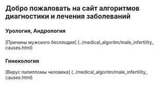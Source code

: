 ## Добро пожаловать на сайт алгоритмов диагностики и лечения заболеваний
### Урология, Андрология
[Причины мужского бесплодия] (../medical_algoritm/male_infertility_ causes.html)
### Гинекология
[Вирус папилломы человека] (../medical_algoritm/male_infertility_ causes.html)

